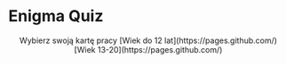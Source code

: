 # Enigma Quiz
<p align="center">
Wybierz swoją kartę pracy
  [Wiek do 12 lat](https://pages.github.com/)            [Wiek 13-20](https://pages.github.com/)
</p>
